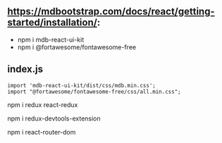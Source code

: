 


## https://mdbootstrap.com/docs/react/getting-started/installation/:
- npm i mdb-react-ui-kit
- npm i @fortawesome/fontawesome-free

## index.js
```
import 'mdb-react-ui-kit/dist/css/mdb.min.css';
import "@fortawesome/fontawesome-free/css/all.min.css";
```

npm i redux react-redux

npm i redux-devtools-extension

npm i react-router-dom